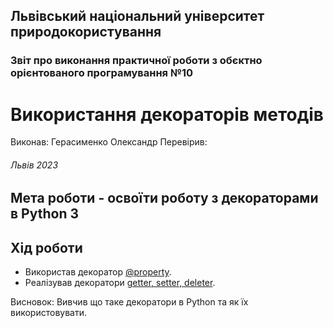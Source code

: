 ## Львівський національний університет природокористування 
### Звіт про виконання практичної роботи з обєктно орієнтованого програмування №10
# Використання декораторів методів

Виконав: Герасименко Олександр
Перевірив:  
###### Львів 2023
## Мета роботи - освоїти роботу з декораторами в Python 3


## Хід роботи

- Використав декоратор [@property](/10/@property.py).
- Реалізував декоратори [getter, setter, deleter](/10/getter,setter,deleter.py).


Висновок: Вивчив що таке декоратори в Python та як їх використовувати.



